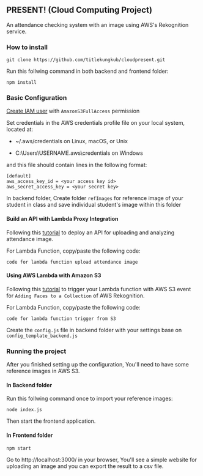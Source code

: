 ## PRESENT! (Cloud Computing Project)

An attendance checking system with an image using AWS's Rekognition service.

### How to install

```
git clone https://github.com/titlekungkub/cloudpresent.git
```

Run this follwing command in both backend and frontend folder:

    npm install
    

### Basic Configuration

[Create IAM user](https://docs.aws.amazon.com/en_us/IAM/latest/UserGuide/id_users_create.html)
 with `AmazonS3FullAccess` permission

Set credentials in the AWS credentials profile file on your local system, located at:
   
- ~/.aws/credentials on Linux, macOS, or Unix
   
- C:\Users\USERNAME\.aws\credentials on Windows
  
and this file should contain lines in the following format:

    [default]
    aws_access_key_id = <your access key id>
    aws_secret_access_key = <your secret key>
 
In backend folder, Create folder `refImages` for reference image of your student in class and save individual student's image within this folder 

#### Build an API with Lambda Proxy Integration

Following this [tutorial](https://docs.aws.amazon.com/en_us/apigateway/latest/developerguide/api-gateway-create-api-as-simple-proxy-for-lambda.html) to deploy an API for uploading and analyzing attendance image.

For Lambda Function, copy/paste the following code:

```
code for lambda function upload attendance image
```

#### Using AWS Lambda with Amazon S3

Following this [tutorial](https://docs.aws.amazon.com/en_us/lambda/latest/dg/with-s3-example.html) to trigger your Lambda function with AWS S3 event for `Adding Faces to a Collection` of AWS Rekognition.

For Lambda Function, copy/paste the following code:

```
code for lambda function trigger from S3
```

Create the `config.js` file in backend folder 
with your settings base on `config_template_backend.js`

### Running the project

After you finished setting up the configuration, You'll need to have some reference images in AWS S3.

#### In Backend folder

Run this follwing command once to import your reference images:

```
node index.js
```

Then start the frontend application.

#### In Frontend folder

```
npm start
```

Go to http://localhost:3000/ in your browser, You'll see a simple website for uploading an image and you can export the result to a csv file.

